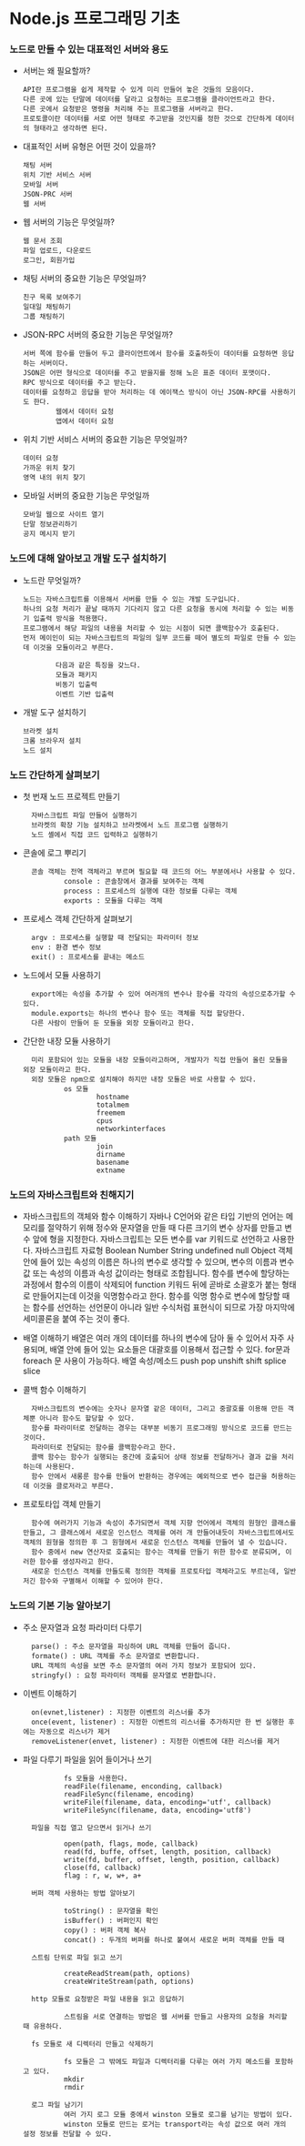 # Node.js 프로그래밍 기초

### 노드로 만들 수 있는 대표적인 서버와 용도

-   서버는 왜 필요할까?

        API란 프로그램을 쉽게 제작할 수 있게 미리 만들어 놓은 것들의 모음이다.
        다른 곳에 있는 단말에 데이터를 달라고 요청하는 프로그램을 클라이언트라고 한다.
        다른 곳에서 요청받은 명령을 처리해 주는 프로그램을 서버라고 한다.
        프로토콜이란 데이터를 서로 어떤 형태로 주고받을 것인지를 정한 것으로 간단하게 데이터의 형태라고 생각하면 된다.


-   대표적인 서버 유형은 어떤 것이 있을까?

        채팅 서버
        위치 기반 서비스 서버
        모바일 서버
        JSON-PRC 서버
        웹 서버

-   웹 서버의 기능은 무엇일까?

        웹 문서 조회
        파일 업로드, 다운로드
        로그인, 회원가입

-   채팅 서버의 중요한 기능은 무엇일까?

        친구 목록 보여주기
        일대일 채팅하기
        그룹 채팅하기

-   JSON-RPC 서버의 중요한 기능은 무엇일까?

        서버 쪽에 함수를 만들어 두고 클라이언트에서 함수를 호출하듯이 데이터를 요청하면 응답하는 서버이다.
        JSON은 어떤 형식으로 데이터를 주고 받을지를 정해 노은 표준 데이터 포맷이다.
        RPC 방식으로 데이터를 주고 받는다.
        데이터를 요청하고 응답을 받아 처리하는 데 에이잭스 방식이 아닌 JSON-RPC를 사용하기도 한다.
                웹에서 데이터 요청
                앱에서 데이터 요청

-   위치 기반 서비스 서버의 중요한 기능은 무엇일까?

        데이터 요청
        가까운 위치 찾기
        영역 내의 위치 찾기

-   모바일 서버의 중요한 기능은 무엇일까

        모바일 웹으로 사이트 열기
        단말 정보관리하기
        공지 메시지 받기

### 노드에 대해 알아보고 개발 도구 설치하기

-   노드란 무엇일까?

        노드는 자바스크립트를 이용해서 서버를 만들 수 있는 개발 도구입니다.
        하나의 요청 처리가 끝날 때까지 기다리지 않고 다른 요청을 동시에 처리할 수 있는 비동기 입출력 방식을 적용했다.
        프로그램에서 해당 파일의 내용을 처리할 수 있는 시점이 되면 콜백함수가 호출된다.
        먼저 메이인이 되는 자바스크립트의 파일의 일부 코드를 떼어 별도의 파일로 만들 수 있는데 이것을 모듈이라고 부른다.

                다음과 같은 특징을 갖느다.
                모듈과 패키지
                비동기 입출력
                이벤트 기반 입출력

-   개발 도구 설치하기

        브라켓 설치
        크롬 브라우저 설치
        노드 설치

### 노드 간단하게 살펴보기

- 첫 번재 노드 프로젝트 만들기

        자바스크립트 파일 만들어 실행하기
        브라켓의 확장 기능 설치하고 브라켓에서 노드 프로그램 실행하기
        노드 셸에서 직접 코드 입력하고 실행하기

- 콘솔에 로그 뿌리기

        콘솔 객체는 전역 객체라고 부르며 필요할 때 코드의 어느 부분에서나 사용할 수 있다.
                console : 콘솔창에서 결과를 보여주는 객체
                process : 프로세스의 실행에 대한 정보를 다루는 객체
                exports : 모듈을 다루는 객체

- 프로세스 객체 간단하게 살펴보기

        argv : 프로세스를 실행할 때 전달되는 파라미터 정보
        env : 환경 변수 정보
        exit() : 프로세스를 끝내는 메소드

- 노드에서 모듈 사용하기

        export에는 속성을 추가할 수 있어 여러개의 변수나 함수를 각각의 속성으로추가할 수 있다.
        module.exports는 하나의 변수나 함수 또는 객체를 직접 할당한다.
        다른 사람이 만들어 둔 모듈을 외장 모듈이라고 한다.

- 간단한 내장 모듈 사용하기

        미리 포함되어 있는 모듈을 내장 모듈이라고하며, 개발자가 직접 만들어 올린 모듈을 외장 모듈이라고 한다.
        외장 모듈은 npm으로 설치해야 하지만 내장 모듈은 바로 사용할 수 있다.
                os 모듈
                        hostname 
                        totalmem 
                        freemem
                        cpus 
                        networkinterfaces
                path 모듈
                        join 
                        dirname 
                        basename 
                        extname

### 노드의 자바스크립트와 친해지기

- 자바스크립트의 객체와 함수 이해하기
        자바나 C언어와 같은 타입 기반의 언어는 메모리를 절약하기 위해 정수와 문자열을 만들 때 다른 크기의 변수 상자를 만들고 변수 앞에 형을 지정한다.
        자바스크립트는 모든 변수를 var 키워드로 선언하고 사용한다.
                자바스크립트 자료형
                        Boolean
                        Number
                        String
                        undefined
                        null
                        Object
        객체 안에 들어 있는 속성의 이름은 하나의 변수로 생각할 수 있으며, 변수의 이름과 변수 값 또는 속성의 이름과 속성 값이라는 형태로 조합됩니다.
        함수를 변수에 할당하는 과정에서 함수의 이름이 삭제되어 function 키워드 뒤에 곧바로 소괄호가 붙는 형태로 만들어지는데 이것을 익명함수라고 한다.
        함수를 익명 함수로 변수에 할당할 때는 함수를 선언하는 선언문이 아니라 일반 수식처럼 표현식이 되므로 가장 마지막에 세미콜론을 붙여 주는 것이 좋다.
        
- 배열 이해하기 
        배열은 여러 개의 데이터를 하나의 변수에 담아 둘 수 있어서 자주 사용되며, 배열 안에 들어 있는 요소들은 대괄호를 이용해서 접근할 수 있다.
        for문과 foreach 문 사용이 가능하다.
                배열 속성/메소드
                        push
                        pop
                        unshift
                        shift
                        splice
                        slice

- 콜백 함수 이해하기
        
        자바스크립트의 변수에는 숫자나 문자열 같은 데이터, 그리고 중괄호를 이용해 만든 객체뿐 아니라 함수도 할당할 수 있다.
        함수를 파라미터로 전달하는 경우는 대부분 비동기 프로그래밍 방식으로 코드를 만드는 것이다.
        파라미터로 전달되는 함수를 콜백함수라고 한다.
        콜백 함수는 함수가 실행되는 중간에 호출되어 상태 정보를 전달하거나 결과 값을 처리하는데 사용된다.
        함수 안에서 새롱룬 함수를 만들어 반환하는 경우에는 예외적으로 변수 접근을 허용하는 데 이것을 클로저라고 부른다.

- 프로토타입 객체 만들기
        
        함수에 여러가지 기능과 속성이 추가되면서 객체 지향 언어에서 객체의 원형인 클래스를 만들고, 그 클래스에서 새로운 인스턴스 객체를 여러 개 만들어내듯이 자바스크립트에서도 객체의 원형을 정의한 후 그 원형에서 새로운 인스턴스 객체를 만들어 낼 수 있습니다.
        함수 중에서 new 연산자로 호출되는 함수는 객체를 만들기 위한 함수로 분류되며, 이러한 함수를 생성자라고 한다.
        새로운 인스턴스 객체를 만들도록 정의한 객체를 프로토타입 객체라고도 부르는데, 일반저긴 함수와 구별해서 이해할 수 있어야 한다.


### 노드의 기본 기능 알아보기

- 주소 문자열과 요청 파라미터 다루기
        
        parse() : 주소 문자열을 파싱하여 URL 객체를 만들어 줍니다.
        formate() : URL 객체를 주소 문자열로 변환합니다.
        URL 객체의 속성을 보면 주소 문자열의 여러 가지 정보가 포함되어 있다.
        stringfy() : 요청 파라미터 객체를 문자열로 변환합니다.

- 이벤트 이해하기

        on(evnet,listener) : 지정한 이벤트의 리스너를 추가
        once(event, listener) : 지정한 이벤트의 리스너를 추가하지만 한 번 실행한 후에는 자동으로 리스너가 제거
        removeListener(envet, listener) : 지정한 이벤트에 대한 리스너를 제거

- 파일 다루기
        파일을 읽어 들이거나 쓰기
                
                fs 모듈을 사용한다.
                readFile(filename, enconding, callback)
                readFileSync(filename, encoding)
                writeFile(filename, data, encoding='utf', callback)
                writeFileSync(filename, data, encoding='utf8')

        파일을 직접 열고 닫으면서 읽거나 쓰기
                
                open(path, flags, mode, callback)
                read(fd, buffe, offset, length, position, callback)
                write(fd, buffer, offset, length, position, callback)
                close(fd, callback)
                flag : r, w, w+, a+

        버퍼 객체 사용하는 방법 알아보기
                
                toString() : 문자열을 확인
                isBuffer() : 버퍼인지 확인
                copy() : 버퍼 객체 복사
                concat() : 두개의 버퍼를 하나로 붙여서 새로운 버퍼 객체를 만들 때
                
        스트림 단위로 파일 읽고 쓰기        
                
                createReadStream(path, options)
                createWriteStream(path, options)

        http 모듈로 요청받은 파일 내용을 읽고 응답하기
                
                스트림을 서로 연결하는 방법은 웹 서버를 만들고 사용자의 요청을 처리할 때 유용하다.        

        fs 모듈로 새 디렉터리 만들고 삭제하기
                
                fs 모듈은 그 밖에도 파일과 디렉터리를 다루는 여러 가지 메소드를 포함하고 있다.
                mkdir
                rmdir

        로그 파일 남기기
                여러 가지 로그 모듈 중에서 winston 모듈로 로그를 남기는 방법이 있다.     
                winston 모듈로 만드는 로거는 transport라는 속성 값으로 여러 개의 설정 정보를 전달할 수 있다.
                

                
